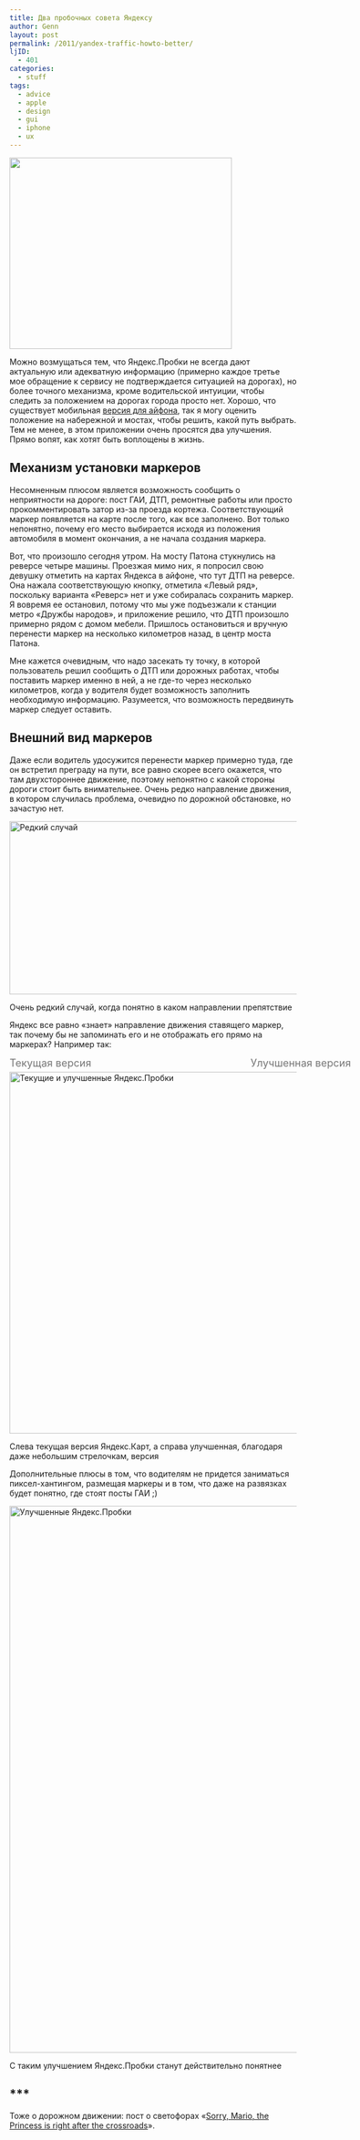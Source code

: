 ```yaml
---
title: Два пробочных совета Яндексу
author: Genn
layout: post
permalink: /2011/yandex-traffic-howto-better/
ljID:
  - 401
categories:
  - stuff
tags:
  - advice
  - apple
  - design
  - gui
  - iphone
  - ux
---
```

<img src="http://mega.genn.org/=^_^=/uploads/2011/07/main1.gif" alt="" width="390" height="336" />

Можно возмущаться тем, что Яндекс.Пробки не всегда дают актуальную или адекватную информацию (примерно каждое третье мое обращение к сервису не подтверждается ситуацией на дорогах), но более точного механизма, кроме водительской интуиции, чтобы следить за положением на дорогах города просто нет. Хорошо, что существует мобильная [версия для айфона][1], так я могу оценить положение на набережной и мостах, чтобы решить, какой путь выбрать. Тем не менее, в этом приложении очень просятся два улучшения. Прямо вопят, как хотят быть воплощены в жизнь.<!--more-->

## Механизм установки маркеров

Несомненным плюсом является возможность сообщить о неприятности на дороге: пост ГАИ, ДТП, ремонтные работы или просто прокомментировать затор из-за проезда кортежа. Соответствующий маркер появляется на карте после того, как все заполнено. Вот только непонятно, почему его место выбирается исходя из положения автомобиля в момент окончания, а не начала создания маркера.

Вот, что произошло сегодня утром. На мосту Патона стукнулись на реверсе четыре машины. Проезжая мимо них, я попросил свою девушку отметить на картах Яндекса в айфоне, что тут ДТП на реверсе. Она нажала соответствующую кнопку, отметила «Левый ряд», поскольку варианта «Реверс» нет и уже собиралась сохранить маркер. Я вовремя ее остановил, потому что мы уже подъезжали к станции метро «Дружбы народов», и приложение решило, что ДТП произошло примерно рядом с домом мебели. Пришлось остановиться и вручную перенести маркер на несколько километров назад, в центр моста Патона.

Мне кажется очевидным, что надо засекать ту точку, в которой пользователь решил сообщить о ДТП или дорожных работах, чтобы поставить маркер именно в ней, а не где-то через несколько километров, когда у водителя будет возможность заполнить необходимую информацию. Разумеется, что возможность передвинуть маркер следует оставить.

## Внешний вид маркеров

Даже если водитель удосужится перенести маркер примерно туда, где он встретил преграду на пути, все равно скорее всего окажется, что там двухстороннее движение, поэтому непонятно с какой стороны дороги стоит быть внимательнее. Очень редко направление движения, в котором случилась проблема, очевидно по дорожной обстановке, но зачастую нет.

<img src="http://mega.genn.org/=^_^=/uploads/2011/07/marker-obvious.png" alt="Редкий случай" width="636" height="304" />

<p class="imgdesc">
  Очень редкий случай, когда понятно в каком направлении препятствие
</p>

Яндекс все равно «знает» направление движения ставящего маркер, так почему бы не запоминать его и не отображать его прямо на маркерах? Например так:

<div style="font-size:18px; color:#777; width:848px;padding-bottom:5px;">
  <div style="width:423px;float:left;">
    Текущая версия
  </div>
  
  <div>
    Улучшенная версия
  </div>
</div>

<img src="http://mega.genn.org/=^_^=/uploads/2011/07/marker-better1.jpg" alt="Текущие и улучшенные Яндекс.Пробки"  width="848" height="635" />

<p class="imgdesc">
  Слева текущая версия Яндекс.Карт, а справа улучшенная, благодаря даже небольшим стрелочкам, версия
</p>

Дополнительные плюсы в том, что водителям не придется заниматься пиксел-хантингом, размещая маркеры и в том, что даже на развязках будет понятно, где стоят посты ГАИ ;)

<img src="http://mega.genn.org/=^_^=/uploads/2011/07/marker-better2.jpg" alt="Улучшенные Яндекс.Пробки" width="640" height="960" />

<p class="imgdesc">
  С таким улучшением Яндекс.Пробки станут действительно понятнее
</p>

## \***

Тоже о дорожном движении: пост о светофорах «[Sorry, Mario, the Princess is right after the crossroads][2]».

 [1]: http://itunes.apple.com/ru/app/id313877526?mt=8
 [2]: http://mega.genn.org/ru/2009/sorry-mario-the-princess-is-right-after-the-crossroads/